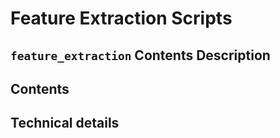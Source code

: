 # Feature Extraction Scripts

`feature_extraction` Contents Description
------------

Contents
------------


Technical details
---------------------------
